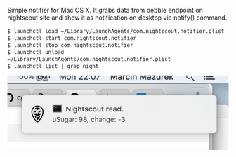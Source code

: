 Simple notifier for Mac OS X. It grabs data from pebble endpoint on nightscout site and show it as notification on desktop vie notify() command.

```
$ launchctl load ~/Library/LaunchAgents/com.nightscout.notifier.plist 
$ launchctl start com.nightscout.notifier 
$ launchctl stop com.nightscout.notifier
$ launchctl unload ~/Library/LaunchAgents/com.nightscout.notifier.plist 
$ launchctl list | grep night
```

![](https://github.com/mazek/nsnotifier/blob/master/notification-screenshot.png)

